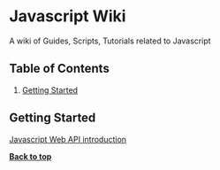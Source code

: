 Javascript Wiki
==========

A wiki of Guides, Scripts, Tutorials related to Javascript



Table of Contents
-----------------

  1. [Getting Started](#Getting-Started)

           
           
## Getting Started 

[Javascript Web API introduction](https://developer.mozilla.org/en-US/docs/Learn/JavaScript/Client-side_web_APIs/Introduction)
      


**[Back to top](#table-of-contents)**

